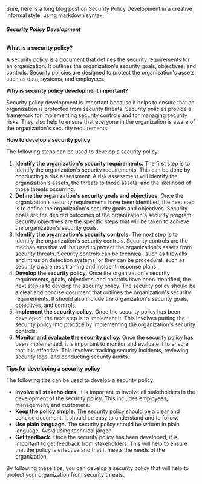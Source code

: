 Sure, here is a long blog post on Security Policy Development in a creative informal style, using markdown syntax:

###### **Security Policy Development**

**What is a security policy?**

A security policy is a document that defines the security requirements for an organization. It outlines the organization's security goals, objectives, and controls. Security policies are designed to protect the organization's assets, such as data, systems, and employees.

**Why is security policy development important?**

Security policy development is important because it helps to ensure that an organization is protected from security threats. Security policies provide a framework for implementing security controls and for managing security risks. They also help to ensure that everyone in the organization is aware of the organization's security requirements.

**How to develop a security policy**

The following steps can be used to develop a security policy:

1. **Identify the organization's security requirements.** The first step is to identify the organization's security requirements. This can be done by conducting a risk assessment. A risk assessment will identify the organization's assets, the threats to those assets, and the likelihood of those threats occurring.
2. **Define the organization's security goals and objectives.** Once the organization's security requirements have been identified, the next step is to define the organization's security goals and objectives. Security goals are the desired outcomes of the organization's security program. Security objectives are the specific steps that will be taken to achieve the organization's security goals.
3. **Identify the organization's security controls.** The next step is to identify the organization's security controls. Security controls are the mechanisms that will be used to protect the organization's assets from security threats. Security controls can be technical, such as firewalls and intrusion detection systems, or they can be procedural, such as security awareness training and incident response plans.
4. **Develop the security policy.** Once the organization's security requirements, goals, objectives, and controls have been identified, the next step is to develop the security policy. The security policy should be a clear and concise document that outlines the organization's security requirements. It should also include the organization's security goals, objectives, and controls.
5. **Implement the security policy.** Once the security policy has been developed, the next step is to implement it. This involves putting the security policy into practice by implementing the organization's security controls.
6. **Monitor and evaluate the security policy.** Once the security policy has been implemented, it is important to monitor and evaluate it to ensure that it is effective. This involves tracking security incidents, reviewing security logs, and conducting security audits.

**Tips for developing a security policy**

The following tips can be used to develop a security policy:

* **Involve all stakeholders.** It is important to involve all stakeholders in the development of the security policy. This includes employees, management, and customers.
* **Keep the policy simple.** The security policy should be a clear and concise document. It should be easy to understand and to follow.
* **Use plain language.** The security policy should be written in plain language. Avoid using technical jargon.
* **Get feedback.** Once the security policy has been developed, it is important to get feedback from stakeholders. This will help to ensure that the policy is effective and that it meets the needs of the organization.

By following these tips, you can develop a security policy that will help to protect your organization from security threats.